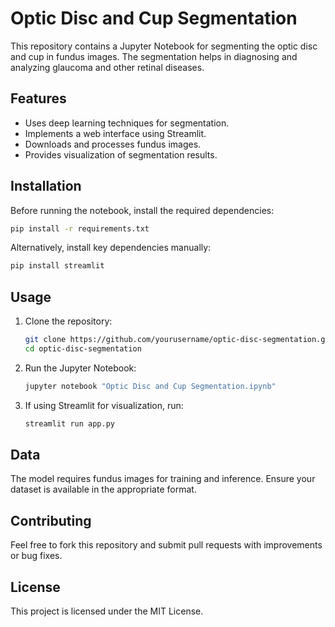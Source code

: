 # Optic Disc and Cup Segmentation

This repository contains a Jupyter Notebook for segmenting the optic disc and cup in fundus images. The segmentation helps in diagnosing and analyzing glaucoma and other retinal diseases.

## Features
- Uses deep learning techniques for segmentation.
- Implements a web interface using Streamlit.
- Downloads and processes fundus images.
- Provides visualization of segmentation results.

## Installation

Before running the notebook, install the required dependencies:

```sh
pip install -r requirements.txt
```

Alternatively, install key dependencies manually:

```sh
pip install streamlit
```

## Usage

1. Clone the repository:
   ```sh
   git clone https://github.com/yourusername/optic-disc-segmentation.git
   cd optic-disc-segmentation
   ```

2. Run the Jupyter Notebook:
   ```sh
   jupyter notebook "Optic Disc and Cup Segmentation.ipynb"
   ```

3. If using Streamlit for visualization, run:
   ```sh
   streamlit run app.py
   ```

## Data
The model requires fundus images for training and inference. Ensure your dataset is available in the appropriate format.

## Contributing
Feel free to fork this repository and submit pull requests with improvements or bug fixes.

## License
This project is licensed under the MIT License.
